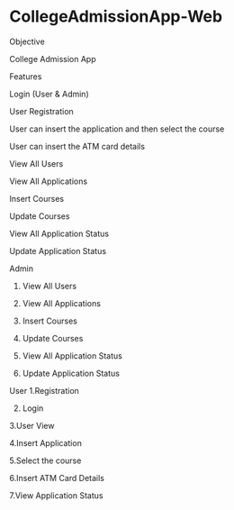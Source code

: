 # CollegeAdmissionApp-Web


Objective

College Admission App


Features

Login (User & Admin)

User Registration

User can insert the application and then select the course

User can insert the ATM card details

View All Users

View All Applications

Insert Courses

Update Courses

View All Application Status

Update Application Status

Admin
1. View All Users

2. View All Applications

3. Insert Courses

4. Update Courses

5. View All Application Status

6. Update Application Status

User
1.Registration

2. Login 

3.User View

4.Insert Application

5.Select the course

6.Insert ATM Card Details

7.View Application Status


